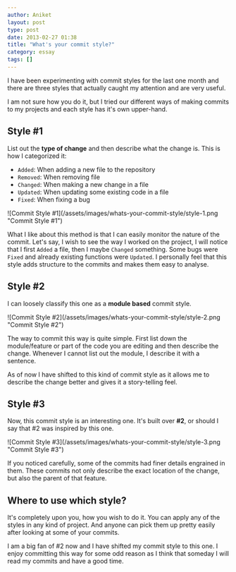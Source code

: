 ```yaml
---
author: Aniket
layout: post
type: post
date: 2013-02-27 01:38
title: "What's your commit style?"
category: essay
tags: []
---
```


<p class="lead">I have been experimenting with commit styles for the last one month and there are three styles that actually caught my attention and are very useful.</p>

I am not sure how you do it, but I tried our different ways of making commits to my projects and each style has it's own upper-hand.

## Style #1

List out the **type of change** and then describe what the change is. This is how I categorized it:

* `Added`: When adding a new file to the repository
* `Removed`: When removing file
* `Changed`: When making a new change in a file
* `Updated`: When updating some existing code in a file
* `Fixed`: When fixing a bug

<div class="media" markdown="1">
![Commit Style #1](/assets/images/whats-your-commit-style/style-1.png "Commit Style #1")
</div>

What I like about this method is that I can easily monitor the nature of the commit. Let's say, I wish to see the way I worked on the project, I will notice that I first `Added` a file, then I maybe `Changed` something. Some bugs were `Fixed` and already existing functions were `Updated`. I personally feel that this style adds structure to the commits and makes them easy to analyse.

## Style #2

I can loosely classify this one as a **module based** commit style.

<div class="media" markdown="1">
![Commit Style #2](/assets/images/whats-your-commit-style/style-2.png "Commit Style #2")
</div>

The way to commit this way is quite simple. First list down the module/feature or part of the code you are editing and then describe the change. Whenever I cannot list out the module, I describe it with a sentence.

As of now I have shifted to this kind of commit style as it allows me to describe the change better and gives it a story-telling feel.

## Style #3

Now, this commit style is an interesting one. It's built over **#2**, or should I say that #2 was inspired by this one.

<div class="media" markdown="1">
![Commit Style #3](/assets/images/whats-your-commit-style/style-3.png "Commit Style #3")
</div>

If you noticed carefully, some of the commits had finer details engrained in them. These commits not only describe the exact location of the change, but also the parent of that feature.

## Where to use which style?

It's completely upon you, how you wish to do it. You can apply any of the styles in any kind of project. And anyone can pick them up pretty easily after looking at some of your commits.

<span class="note">I am a big fan of #2 now and I have shifted my commit style to this one. I enjoy committing this way for some odd reason as I think that someday I will read my commits and have a good time.</span>